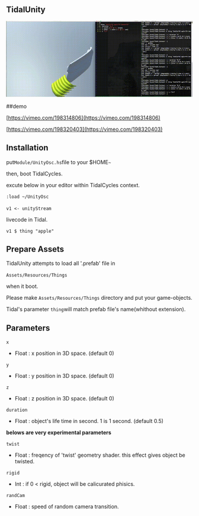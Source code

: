 TidalUnity
---

![demo.gif](media/demo.gif)

##demo

[https://vimeo.com/198314806](https://vimeo.com/198314806)

[https://vimeo.com/198320403](https://vimeo.com/198320403)

## Installation

put```Module/UnityOsc.hs```file to your $HOME```~```

then, boot TidalCycles.

excute below in your editor within TidalCycles context.

```
:load ~/UnityOsc

v1 <- unityStream
```

livecode in Tidal.

```
v1 $ thing "apple"
```

## Prepare Assets

TidalUnity attempts to load all '.prefab' file in

``Assets/Resources/Things``

when it boot.

Please make ``Assets/Resources/Things`` directory and put your game-objects. 

Tidal's parameter ```thing```will match prefab file's name(whithout extension).

## Parameters

```
x 
```

- Float : x position in 3D space. (default 0)

```
y
```

- Float : y position in 3D space. (default 0)

```
z
```

- Float : z position in 3D space. (default 0)


```
duration
```

- Float : object's life time in second. 1 is 1 second. (default 0.5)


**belows are very experimental parameters**

```
twist
```

- Float : freqency of 'twist' geometry shader. this effect gives object be twisted.

```
rigid
```

- Int : if 0 < rigid, object will be calicurated phisics.


```
randCam
```

- Float : speed of random camera transition.

